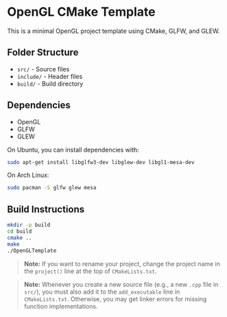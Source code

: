 # OpenGL CMake Template

This is a minimal OpenGL project template using CMake, GLFW, and GLEW.

## Folder Structure
- `src/` - Source files
- `include/` - Header files
- `build/` - Build directory

## Dependencies
- OpenGL
- GLFW
- GLEW

On Ubuntu, you can install dependencies with:
```sh
sudo apt-get install libglfw3-dev libglew-dev libgl1-mesa-dev
```

On Arch Linux:
```sh
sudo pacman -S glfw glew mesa
```

## Build Instructions
```sh
mkdir -p build
cd build
cmake ..
make
./OpenGLTemplate
```

> **Note:** If you want to rename your project, change the project name in the `project()` line at the top of `CMakeLists.txt`.

> **Note:** Whenever you create a new source file (e.g., a new `.cpp` file in `src/`), you must also add it to the `add_executable` line in `CMakeLists.txt`. Otherwise, you may get linker errors for missing function implementations. 